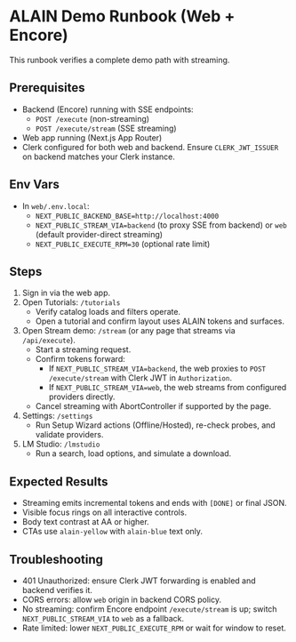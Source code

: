 # ALAIN Demo Runbook (Web + Encore)

This runbook verifies a complete demo path with streaming.

## Prerequisites
- Backend (Encore) running with SSE endpoints:
  - `POST /execute` (non-streaming)
  - `POST /execute/stream` (SSE streaming)
- Web app running (Next.js App Router)
- Clerk configured for both web and backend. Ensure `CLERK_JWT_ISSUER` on backend matches your Clerk instance.

## Env Vars
- In `web/.env.local`:
  - `NEXT_PUBLIC_BACKEND_BASE=http://localhost:4000`
  - `NEXT_PUBLIC_STREAM_VIA=backend` (to proxy SSE from backend) or `web` (default provider-direct streaming)
  - `NEXT_PUBLIC_EXECUTE_RPM=30` (optional rate limit)

## Steps
1) Sign in via the web app.
2) Open Tutorials: `/tutorials`
   - Verify catalog loads and filters operate.
   - Open a tutorial and confirm layout uses ALAIN tokens and surfaces.
3) Open Stream demo: `/stream` (or any page that streams via `/api/execute`).
   - Start a streaming request.
   - Confirm tokens forward:
     - If `NEXT_PUBLIC_STREAM_VIA=backend`, the web proxies to `POST /execute/stream` with Clerk JWT in `Authorization`.
     - If `NEXT_PUBLIC_STREAM_VIA=web`, the web streams from configured providers directly.
   - Cancel streaming with AbortController if supported by the page.
4) Settings: `/settings`
   - Run Setup Wizard actions (Offline/Hosted), re-check probes, and validate providers.
5) LM Studio: `/lmstudio`
   - Run a search, load options, and simulate a download.

## Expected Results
- Streaming emits incremental tokens and ends with `[DONE]` or final JSON.
- Visible focus rings on all interactive controls.
- Body text contrast at AA or higher.
- CTAs use `alain-yellow` with `alain-blue` text only.

## Troubleshooting
- 401 Unauthorized: ensure Clerk JWT forwarding is enabled and backend verifies it.
- CORS errors: allow `web` origin in backend CORS policy.
- No streaming: confirm Encore endpoint `/execute/stream` is up; switch `NEXT_PUBLIC_STREAM_VIA` to `web` as a fallback.
- Rate limited: lower `NEXT_PUBLIC_EXECUTE_RPM` or wait for window to reset.


